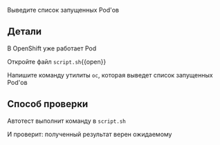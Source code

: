 Выведите список запущенных Pod'ов

## Детали

В OpenShift уже работает Pod

Откройте файл `script.sh`{{open}}

Напишите команду утилиты `oc`, которая выведет список запущенных Pod'ов

## Способ проверки

Автотест выполнит команду в `script.sh`

И проверит: полученный результат верен ожидаемому